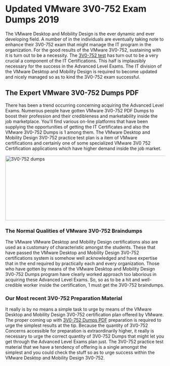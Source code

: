 <h1><strong>Updated VMware 3V0-752 Exam Dumps 2019</strong></h1>
<p>The VMware Desktop and Mobility Design is the ever dynamic and ever developing field. A number of in the individuals are eventually taking note to enhance their 3V0-752 exam that might manage the IT program in the organization. For the good results of the VMware 3V0-752, sustaining with it is turn out to be a necessity. The <a href="https://www.securedumps.com/3V0-752-cheat-sheet.html">3V0-752 test</a> has turn out to be a very crucial a component of the IT Certifications. This half is implausibly necessary for the success in the Advanced Level Exams. The IT division of the VMware Desktop and Mobility Design is required to become updated and nicely managed so as to kind the 3V0-752 exam successful.</p>
<h2><strong>The Expert VMware 3V0-752 Dumps PDF</strong></h2>
<p>There has been a trend occurring concerning acquiring the Advanced Level Exams. Numerous people have gotten VMware 3V0-752 PDF Dumps to boost their profession and their credibleness and marketability inside the job marketplace. You'll find various on-line platforms that have been supplying the opportunities of getting the IT Certificates and also the VMware 3V0-752 Dumps is 1 among them. The VMware Desktop and Mobility Design 3V0-752 practice test plan is a item of VMware certifications and certainly one of some specialized VMware 3V0 752 Certification applications which have higher demand inside the job market.</p>
<p><a href="https://www.securedumps.com/3V0-752-cheat-sheet.html"><img src="https://i.imgur.com/LkNlujf.jpg" alt="3V0-752 dumps" width="550" height="204" /></a></p>
<h3><strong>The Normal Qualities of VMware 3V0-752 Braindumps</strong></h3>
<p>The VMware VMware Desktop and Mobility Design certifications also are used as a customary of characteristic amongst the students. These that have passed the VMware Desktop and Mobility Design 3V0-752 certifications system is somehow well acknowledged and have expertise that in the end required by practically each and every organization. Those who have gotten by means of the VMware Desktop and Mobility Design 3V0-752 Dumps program have clearly worked approach too laborious in acquiring these Advanced Level Exams. So, so as to be a hit and well- credible worker inside the certification, 1 must get the 3V0-752 braindumps.</p>
<h3><strong>Our Most recent 3V0-752 Preparation Material</strong></h3>
<p>It really is by no means a simple task to urge by means of the VMware Desktop and Mobility Design 3V0-752 certification plan offered by VMware. The proper coming up with <a href="https://www.securedumps.com/3V0-752-cheat-sheet.html">3V0-752 Dumps PDF</a> preparation is required to urge the simplest results at the tip. Because the quantity of 3V0-752 Concerns accessible for preparation is extraordinarily higher, it really is necessary to urge the correct quantity of 3V0-752 Dumps that might let you get through the Advanced Level Exams plan just. The 3V0-752 practice test material that we have a tendency of offering is a single amongst the simplest and you could check the stuff so as to urge success within the VMware Desktop and Mobility Design 3V0-752.</p>
